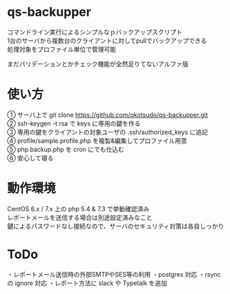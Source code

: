 # qs-backupper
コマンドライン実行によるシンプルなｐバックアップスクリプト  
1台のサーバから複数台のクライアントに対してpullでバックアップできる  
処理対象をプロファイル単位で管理可能  
  
まだバリデーションとかチェック機能が全然足りてないアルファ版  
  
# 使い方
① サーバ上で git clone https://github.com/qkotsudo/qs-backupper.git  
② ssh-keygen -t rsa で keys に専用の鍵を作る  
③ 専用の鍵をクライアントの対象ユーザの .ssh/authorized_keys に追記  
④ profile/sample.profile.php を複製&編集してプロファイル用意  
⑤ php backup.php を cron にでも仕込む  
⑥ 安心して寝る  
  
# 動作環境
CentOS 6.x / 7.x 上の php 5.4 & 7.3 で挙動確認済み  
レポートメールを送信する場合は別途設定済みなこと  
鍵によるパスワードなし接続なので、サーバのセキュリティ対策は各自しっかり    
  
# ToDo
・レポートメール送信時の外部SMTPやSES等の利用
・postgres 対応
・rsync の ignore 対応
・レポート方法に slack や Typetalk を追加